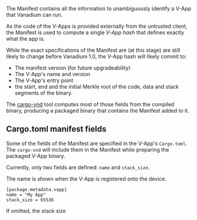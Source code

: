 The Manifest contains all the information to unambiguously identify a V-App that Vanadium can run.

As the code of the V-Apps is provided externally from the untrusted client, the Manifest is used to compute a single _V-App hash_ that defines exactly what the app is.

While the exact specifications of the Manifest are (at this stage) are still likely to change before Vanadium 1.0, the V-App hash will likely commit to:

- The manifest version (for future upgradeability)
- The V-App's name and version
- The V-App's entry point
- the start, end and the initial Merkle root of the code, data and stack segments of the binary.

The [cargo-vnd](../cargo-vnd) tool computes most of those fields from the compiled binary, producing a packaged binary that contains the Manifest added to it.

## Cargo.toml manifest fields

Some of the fields of the Manifest are specified in the V-App's `Cargo.toml`. The `cargo-vnd` will include them in the Manifest while preparing the packaged V-App binary.

Currently, only two fields are defined: `name` and `stack_size`.

The name is shown when the V-App is registered onto the device.

```
[package.metadata.vapp]
name = "My App"
stack_size = 65536
```

If omitted, the stack size 